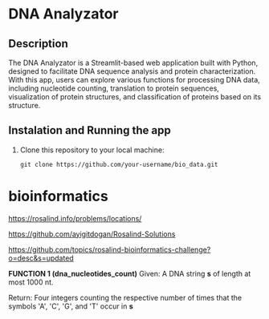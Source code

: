 # DNA Analyzator

## Description
The DNA Analyzator is a Streamlit-based web application built with Python, designed to facilitate DNA sequence analysis and protein characterization. With this app, users can explore various functions for processing DNA data, including nucleotide counting, translation to protein sequences, visualization of protein structures, and classification of proteins based on its structure.


## Instalation and Running the app
1. Clone this repository to your local machine:

    ```
    git clone https://github.com/your-username/bio_data.git
    ```

# bioinformatics

https://rosalind.info/problems/locations/

https://github.com/ayigitdogan/Rosalind-Solutions

https://github.com/topics/rosalind-bioinformatics-challenge?o=desc&s=updated

**FUNCTION 1 (dna_nucleotides_count)**
Given: A DNA string **s** of length at most 1000 nt.

Return: Four integers counting the respective number of times that the symbols 'A', 'C', 'G', and 'T' occur in **s**
